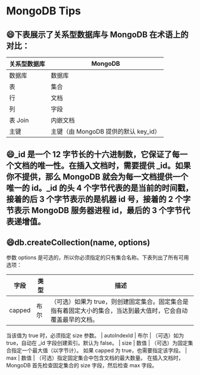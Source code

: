 # MongoDB Tips

## :smile:下表展示了关系型数据库与 MongoDB 在术语上的对比：

| 关系型数据库 | MongoDB
|-|-|
| 数据库 | 数据库
| 表 | 集合
| 行 | 文档
| 列 | 字段
| 表 Join | 内嵌文档
| 主键 | 主键（由 MongoDB 提供的默认 key_id）

## :smile:_id 是一个 12 字节长的十六进制数，它保证了每一个文档的唯一性。在插入文档时，需要提供 _id。如果你不提供，那么 MongoDB 就会为每一文档提供一个唯一的 id。_id 的头 4 个字节代表的是当前的时间戳，接着的后 3 个字节表示的是机器 id 号，接着的 2 个字节表示 MongoDB 服务器进程 id，最后的 3 个字节代表递增值。

## :smile:db.createCollection(name, options)
参数 options 是可选的，所以你必须指定的只有集合名称。下表列出了所有可用选项：

| 字段 | 类型 | 描述
|-|-|-|
| capped | 布尔 | （可选）如果为 true，则创建固定集合。固定集合是指有着固定大小的集合，当达到最大值时，它会自动覆盖最早的文档。
当该值为 true 时，必须指定 size 参数。
| autoIndexId | 布尔 | （可选）如为 true，自动在 _id 字段创建索引。默认为 false。
| size | 数值 | （可选）为固定集合指定一个最大值（以字节计）。
如果 capped 为 true，也需要指定该字段。
| max | 数值 | （可选）指定固定集合中包含文档的最大数量。
在插入文档时，MongoDB 首先检查固定集合的 size 字段，然后检查 max 字段。
